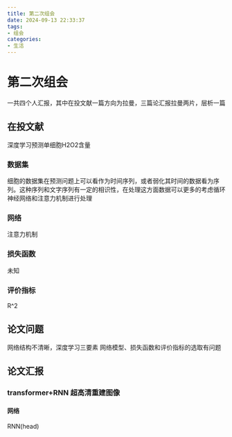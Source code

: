 ```yaml
---
title: 第二次组会
date: 2024-09-13 22:33:37
tags: 
- 组会
categories: 
- 生活
---
```

# 第二次组会
一共四个人汇报，其中在投文献一篇方向为拉曼，三篇论汇报拉曼两片，层析一篇
## 在投文献
深度学习预测单细胞H2O2含量
### 数据集
细胞的数据集在预测问题上可以看作为时间序列，或者弱化其时间的数据看为序列。这种序列和文字序列有一定的相识性，在处理这方面数据可以更多的考虑循环神经网络和注意力机制进行处理
### 网络 
注意力机制
### 损失函数
未知
### 评价指标
R^2
## 论文问题
网络结构不清晰，深度学习三要素 网络模型、损失函数和评价指标的选取有问题
## 论文汇报
### transformer+RNN 超高清重建图像
#### 网络
RNN(head)